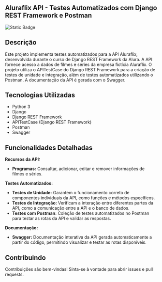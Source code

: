 ## Aluraflix API - Testes Automatizados com Django REST Framework e Postman

![Static Badge](https://img.shields.io/badge/Status-Finalizado-green)

## Descrição

Este projeto implementa testes automatizados para a API Aluraflix, desenvolvida durante o curso de Django REST Framework da Alura. A API fornece acesso a dados de filmes e séries da empresa fictícia Aluraflix. O projeto utiliza o APITestCase do Django REST Framework para a criação de testes de unidade e integração, além de testes automatizados utilizando o Postman. A documentação da API é gerada com o Swagger.

## Tecnologias Utilizadas

- Python 3
- Django
- Django REST Framework
- APITestCase (Django REST Framework)
- Postman
- Swagger

## Funcionalidades Detalhadas

**Recursos da API:**

- **Programas:** Consultar, adicionar, editar e remover informações de filmes e séries.

**Testes Automatizados:**

- **Testes de Unidade:** Garantem o funcionamento correto de componentes individuais da API, como funções e métodos específicos.
- **Testes de Integração:** Verificam a interação entre diferentes partes da API, como a comunicação entre a API e o banco de dados.
- **Testes com Postman:** Coleção de testes automatizados no Postman para testar as rotas da API e validar as respostas.

**Documentação:**

- **Swagger:** Documentação interativa da API gerada automaticamente a partir do código, permitindo visualizar e testar as rotas disponíveis.

## Contribuindo

Contribuições são bem-vindas! Sinta-se à vontade para abrir issues e pull requests. 
